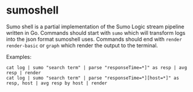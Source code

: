 # sumoshell
Sumo shell is a partial implementation of the Sumo Logic stream pipeline written in Go. Commands should start with
`sumo` which will transform logs into the json format sumoshell uses. Commands should end with `render` `render-basic` or `graph` which render the output to the terminal. 

Examples:

```
cat log | sumo "search term" | parse "responseTime=*]" as resp | avg resp | render
cat log | sumo "search term" | parse "responseTime=*][host=*]" as resp, host | avg resp by host | render
```
